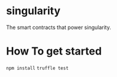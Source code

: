 # singularity
The smart contracts that power singularity.

# How To get started
`npm install`
`truffle test`